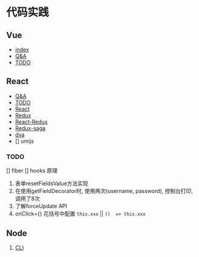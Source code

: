 # 代码实践

##  Vue

- [index](./1-vue/README.md)
- [Q&A](./1-vue/Q&A.md)
- [TODO](./1-vue/TODO.md)

## React

- [Q&A](./2-react/README.md)
- [TODO](./2-react/TODO.md)
- [React](./2-react/React.md)
- [Redux](./2-react/Redux.md)
- [React-Redux](./2-react/React-Redux.md)
- [Redux-saga](./2-react/Redux-saga.md)
- [dva](./2-react/dva.md)
- []  umijs

### TODO

[] fiber
[] hooks 原理

1. 表单resetFieldsValue方法实现
2. 在使用getFieldDecorator时, 使用两次(username, password), 控制台打印, 调用了8次
3. 了解forceUpdate API
4. onClick={} 花括号中配置 `this.xxx` || `()  => this.xxx`

## Node

1.  [CLI](./3-node/README.md)